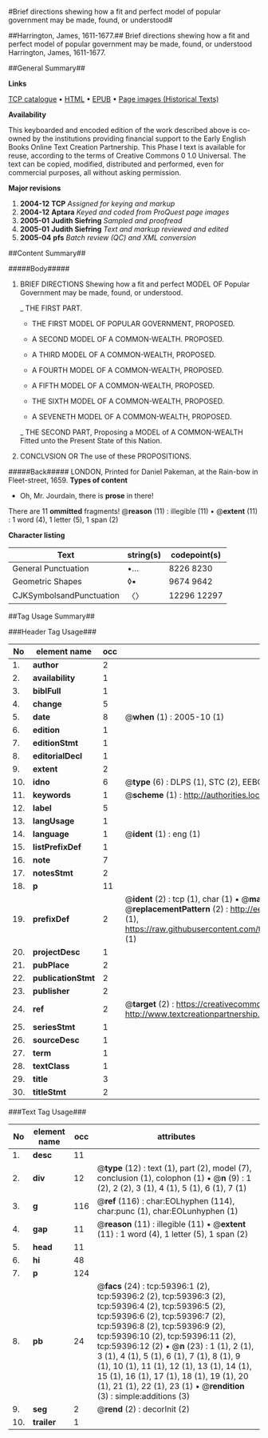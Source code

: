 #Brief directions shewing how a fit and perfect model of popular government may be made, found, or understood#

##Harrington, James, 1611-1677.##
Brief directions shewing how a fit and perfect model of popular government may be made, found, or understood
Harrington, James, 1611-1677.

##General Summary##

**Links**

[TCP catalogue](http://www.ota.ox.ac.uk/tcp/)  • 
[HTML](http://tei.it.ox.ac.uk/tcp/Texts-HTML/free/A45/A45611.html)  • 
[EPUB](http://tei.it.ox.ac.uk/tcp/Texts-EPUB/free/A45/A45611.epub) • 
[Page images (Historical Texts)](https://data.historicaltexts.jisc.ac.uk/view?pubId=eebo-12315735e&pageId=eebo-12315735e-59396-1)

**Availability**

This keyboarded and encoded edition of the
	       work described above is co-owned by the institutions
	       providing financial support to the Early English Books
	       Online Text Creation Partnership. This Phase I text is
	       available for reuse, according to the terms of Creative
	       Commons 0 1.0 Universal. The text can be copied,
	       modified, distributed and performed, even for
	       commercial purposes, all without asking permission.

**Major revisions**

1. __2004-12__ __TCP__ *Assigned for keying and markup*
1. __2004-12__ __Aptara__ *Keyed and coded from ProQuest page images*
1. __2005-01__ __Judith Siefring__ *Sampled and proofread*
1. __2005-01__ __Judith Siefring__ *Text and markup reviewed and edited*
1. __2005-04__ __pfs__ *Batch review (QC) and XML conversion*

##Content Summary##

#####Body#####

1. BRIEF
DIRECTIONS
Shewing how a fit and perfect MODEL
OF
Popular Government
may be made, found, or
understood.

    _ THE FIRST PART.

      * THE
FIRST MODEL
OF
POPULAR GOVERNMENT,
PROPOSED.

      * A SECOND MODEL
OF
A COMMON-WEALTH.
PROPOSED.

      * A THIRD MODEL
OF
A COMMON-WEALTH,
PROPOSED.

      * A FOURTH MODEL
OF
A COMMON-WEALTH,
PROPOSED.

      * A FIFTH MODEL
OF
A COMMON-WEALTH,
PROPOSED.

      * THE SIXTH MODEL
OF
A COMMON-WEALTH,
PROPOSED.

      * A SEVENETH MODEL
OF
A COMMON-WEALTH,
PROPOSED.

    _ THE SECOND PART,
Proposing a MODEL of
A COMMON-WEALTH
Fitted unto the
Present State of this Nation.

1. CONCLVSION
OR
The use of these
PROPOSITIONS.

#####Back#####
LONDON,
Printed for Daniel Pakeman, at the Rain-bow
in Fleet-street, 1659.
**Types of content**

  * Oh, Mr. Jourdain, there is **prose** in there!

There are 11 **ommitted** fragments! 
 @__reason__ (11) : illegible (11)  •  @__extent__ (11) : 1 word (4), 1 letter (5), 1 span (2)

**Character listing**


|Text|string(s)|codepoint(s)|
|---|---|---|
|General Punctuation|•…|8226 8230|
|Geometric Shapes|◊▪|9674 9642|
|CJKSymbolsandPunctuation|〈〉|12296 12297|

##Tag Usage Summary##

###Header Tag Usage###

|No|element name|occ|attributes|
|---|---|---|---|
|1.|__author__|2||
|2.|__availability__|1||
|3.|__biblFull__|1||
|4.|__change__|5||
|5.|__date__|8| @__when__ (1) : 2005-10 (1)|
|6.|__edition__|1||
|7.|__editionStmt__|1||
|8.|__editorialDecl__|1||
|9.|__extent__|2||
|10.|__idno__|6| @__type__ (6) : DLPS (1), STC (2), EEBO-CITATION (1), OCLC (1), VID (1)|
|11.|__keywords__|1| @__scheme__ (1) : http://authorities.loc.gov/ (1)|
|12.|__label__|5||
|13.|__langUsage__|1||
|14.|__language__|1| @__ident__ (1) : eng (1)|
|15.|__listPrefixDef__|1||
|16.|__note__|7||
|17.|__notesStmt__|2||
|18.|__p__|11||
|19.|__prefixDef__|2| @__ident__ (2) : tcp (1), char (1)  •  @__matchPattern__ (2) : ([0-9\-]+):([0-9IVX]+) (1), (.+) (1)  •  @__replacementPattern__ (2) : http://eebo.chadwyck.com/downloadtiff?vid=$1&page=$2 (1), https://raw.githubusercontent.com/textcreationpartnership/Texts/master/tcpchars.xml#$1 (1)|
|20.|__projectDesc__|1||
|21.|__pubPlace__|2||
|22.|__publicationStmt__|2||
|23.|__publisher__|2||
|24.|__ref__|2| @__target__ (2) : https://creativecommons.org/publicdomain/zero/1.0/ (1), http://www.textcreationpartnership.org/docs/. (1)|
|25.|__seriesStmt__|1||
|26.|__sourceDesc__|1||
|27.|__term__|1||
|28.|__textClass__|1||
|29.|__title__|3||
|30.|__titleStmt__|2||


###Text Tag Usage###

|No|element name|occ|attributes|
|---|---|---|---|
|1.|__desc__|11||
|2.|__div__|12| @__type__ (12) : text (1), part (2), model (7), conclusion (1), colophon (1)  •  @__n__ (9) : 1 (2), 2 (2), 3 (1), 4 (1), 5 (1), 6 (1), 7 (1)|
|3.|__g__|116| @__ref__ (116) : char:EOLhyphen (114), char:punc (1), char:EOLunhyphen (1)|
|4.|__gap__|11| @__reason__ (11) : illegible (11)  •  @__extent__ (11) : 1 word (4), 1 letter (5), 1 span (2)|
|5.|__head__|11||
|6.|__hi__|48||
|7.|__p__|124||
|8.|__pb__|24| @__facs__ (24) : tcp:59396:1 (2), tcp:59396:2 (2), tcp:59396:3 (2), tcp:59396:4 (2), tcp:59396:5 (2), tcp:59396:6 (2), tcp:59396:7 (2), tcp:59396:8 (2), tcp:59396:9 (2), tcp:59396:10 (2), tcp:59396:11 (2), tcp:59396:12 (2)  •  @__n__ (23) : 1 (1), 2 (1), 3 (1), 4 (1), 5 (1), 6 (1), 7 (1), 8 (1), 9 (1), 10 (1), 11 (1), 12 (1), 13 (1), 14 (1), 15 (1), 16 (1), 17 (1), 18 (1), 19 (1), 20 (1), 21 (1), 22 (1), 23 (1)  •  @__rendition__ (3) : simple:additions (3)|
|9.|__seg__|2| @__rend__ (2) : decorInit (2)|
|10.|__trailer__|1||
